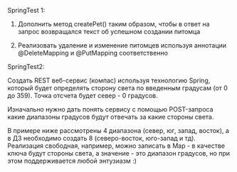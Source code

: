 SpringTest 1:
1. Дополнить метод createPet() таким образом, чтобы в ответ на запрос возвращался текст об успешном создании питомца

2. Реализовать удаление и изменение питомцев используя аннотации @DeleteMapping и @PutMapping соответственно

SpringTest2:

Создать REST веб-сервис (компас) используя технологию Spring, который будет определять сторону света по введенным градусам (от 0 до 359). Точка отсчета будет север - 0 градусов.

Изначально нужно дать понять сервису с помощью POST-запроса какие диапазоны градусов будут отвечать за какие стороны света.

В примере ниже рассмотрены 4 диапазона (север, юг, запад, восток), а в ДЗ необходимо создать 8 (северо-восток, юго-запад и тд). Реализация свободная, например, можно записать в Map - в качестве ключа будут стороны света, а значение - это диапазон градусов, но при этом поддерживается любой энтузиазм :)
